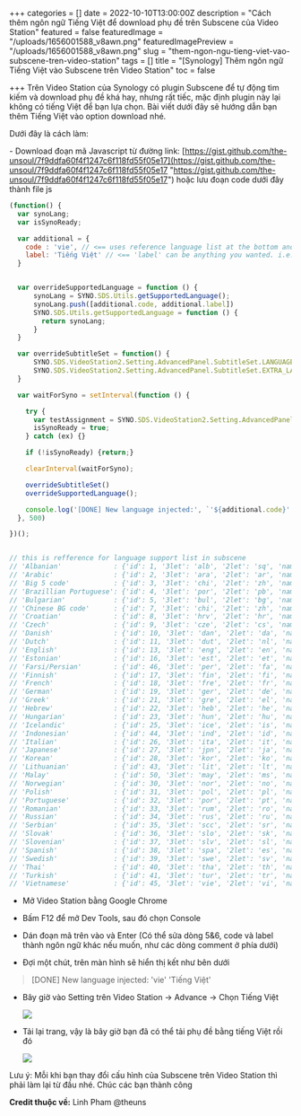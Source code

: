 +++
categories = []
date = 2022-10-10T13:00:00Z
description = "Cách thêm ngôn ngữ Tiếng Việt để download phụ đề trên Subscene của Video Station"
featured = false
featuredImage = "/uploads/1656001588_v8awn.png"
featuredImagePreview = "/uploads/1656001588_v8awn.png"
slug = "them-ngon-ngu-tieng-viet-vao-subscene-tren-video-station"
tags = []
title = "[Synology] Thêm ngôn ngữ Tiếng Việt vào Subscene trên Video Station"
toc = false

+++
Trên Video Station của Synology có plugin Subscene để tự động tìm kiếm và download phụ đề khá hay, nhưng rất tiếc, mặc định plugin này lại không có tiếng Việt để bạn lựa chọn. Bài viết dưới đây sẽ hướng dẫn bạn thêm Tiếng Việt vào option download nhé.

Dưới đây là cách làm:

\- Download đoạn mã Javascript từ đường link: [https://gist.github.com/the-unsoul/7f9ddfa60f4f1247c6f118fd55f05e17](https://gist.github.com/the-unsoul/7f9ddfa60f4f1247c6f118fd55f05e17 "https://gist.github.com/the-unsoul/7f9ddfa60f4f1247c6f118fd55f05e17") hoặc lưu đoạn code dưới đây thành file js

```javascript
(function() {
  var synoLang;
  var isSynoReady;

  var additional = {
    code : 'vie', // <== uses reference language list at the bottom and set the 'code' to the language you wanted
    label: 'Tiếng Việt' // <== 'label' can be anything you wanted. i.e. if set to 'New lang 123' you will see 'New lang 123' in the list
  }


  var overrideSupportedLanguage = function () {
      synoLang = SYNO.SDS.Utils.getSupportedLanguage();
      synoLang.push([additional.code, additional.label])
      SYNO.SDS.Utils.getSupportedLanguage = function () {
        return synoLang;
      }
  }

  var overrideSubtitleSet = function() {
      SYNO.SDS.VideoStation2.Setting.AdvancedPanel.SubtitleSet.LANGUAGE_MAPPING[additional.code] = additional.code;
      SYNO.SDS.VideoStation2.Setting.AdvancedPanel.SubtitleSet.EXTRA_LANGUAGE.push([additional.code, additional.label]);
  }

  var waitForSyno = setInterval(function () {

    try {
      var testAssignment = SYNO.SDS.VideoStation2.Setting.AdvancedPanel;
      isSynoReady = true;
    } catch (ex) {}

    if (!isSynoReady) {return;}

    clearInterval(waitForSyno);

    overrideSubtitleSet()
    overrideSupportedLanguage();

    console.log('[DONE] New language injected:', `'${additional.code}' '${additional.label}'`);
  }, 500)

})();


// this is refference for language support list in subscene
// 'Albanian'             : {'id': 1, '3let': 'alb', '2let': 'sq', 'name': 'Albanian'},
// 'Arabic'               : {'id': 2, '3let': 'ara', '2let': 'ar', 'name': 'Arabic'},
// 'Big 5 code'           : {'id': 3, '3let': 'chi', '2let': 'zh', 'name': 'Chinese'},
// 'Brazillian Portuguese': {'id': 4, '3let': 'por', '2let': 'pb', 'name': 'Brazilian Portuguese'},
// 'Bulgarian'            : {'id': 5, '3let': 'bul', '2let': 'bg', 'name': 'Bulgarian'},
// 'Chinese BG code'      : {'id': 7, '3let': 'chi', '2let': 'zh', 'name': 'Chinese'},
// 'Croatian'             : {'id': 8, '3let': 'hrv', '2let': 'hr', 'name': 'Croatian'},
// 'Czech'                : {'id': 9, '3let': 'cze', '2let': 'cs', 'name': 'Czech'},
// 'Danish'               : {'id': 10, '3let': 'dan', '2let': 'da', 'name': 'Danish'},
// 'Dutch'                : {'id': 11, '3let': 'dut', '2let': 'nl', 'name': 'Dutch'},
// 'English'              : {'id': 13, '3let': 'eng', '2let': 'en', 'name': 'English'},
// 'Estonian'             : {'id': 16, '3let': 'est', '2let': 'et', 'name': 'Estonian'},
// 'Farsi/Persian'        : {'id': 46, '3let': 'per', '2let': 'fa', 'name': 'Persian'},
// 'Finnish'              : {'id': 17, '3let': 'fin', '2let': 'fi', 'name': 'Finnish'},
// 'French'               : {'id': 18, '3let': 'fre', '2let': 'fr', 'name': 'French'},
// 'German'               : {'id': 19, '3let': 'ger', '2let': 'de', 'name': 'German'},
// 'Greek'                : {'id': 21, '3let': 'gre', '2let': 'el', 'name': 'Greek'},
// 'Hebrew'               : {'id': 22, '3let': 'heb', '2let': 'he', 'name': 'Hebrew'},
// 'Hungarian'            : {'id': 23, '3let': 'hun', '2let': 'hu', 'name': 'Hungarian'},
// 'Icelandic'            : {'id': 25, '3let': 'ice', '2let': 'is', 'name': 'Icelandic'},
// 'Indonesian'           : {'id': 44, '3let': 'ind', '2let': 'id', 'name': 'Indonesian'},
// 'Italian'              : {'id': 26, '3let': 'ita', '2let': 'it', 'name': 'Italian'},
// 'Japanese'             : {'id': 27, '3let': 'jpn', '2let': 'ja', 'name': 'Japanese'},
// 'Korean'               : {'id': 28, '3let': 'kor', '2let': 'ko', 'name': 'Korean'},
// 'Lithuanian'           : {'id': 43, '3let': 'lit', '2let': 'lt', 'name': 'Lithuanian'},
// 'Malay'                : {'id': 50, '3let': 'may', '2let': 'ms', 'name': 'Malay'},
// 'Norwegian'            : {'id': 30, '3let': 'nor', '2let': 'no', 'name': 'Norwegian'},
// 'Polish'               : {'id': 31, '3let': 'pol', '2let': 'pl', 'name': 'Polish'},
// 'Portuguese'           : {'id': 32, '3let': 'por', '2let': 'pt', 'name': 'Portuguese'},
// 'Romanian'             : {'id': 33, '3let': 'rum', '2let': 'ro', 'name': 'Romanian'},
// 'Russian'              : {'id': 34, '3let': 'rus', '2let': 'ru', 'name': 'Russian'},
// 'Serbian'              : {'id': 35, '3let': 'scc', '2let': 'sr', 'name': 'Serbian'},
// 'Slovak'               : {'id': 36, '3let': 'slo', '2let': 'sk', 'name': 'Slovak'},
// 'Slovenian'            : {'id': 37, '3let': 'slv', '2let': 'sl', 'name': 'Slovenian'},
// 'Spanish'              : {'id': 38, '3let': 'spa', '2let': 'es', 'name': 'Spanish'},
// 'Swedish'              : {'id': 39, '3let': 'swe', '2let': 'sv', 'name': 'Swedish'},
// 'Thai'                 : {'id': 40, '3let': 'tha', '2let': 'th', 'name': 'Thai'},
// 'Turkish'              : {'id': 41, '3let': 'tur', '2let': 'tr', 'name': 'Turkish'},
// 'Vietnamese'           : {'id': 45, '3let': 'vie', '2let': 'vi', 'name': 'Vietnamese'}
```

* Mở Video Station bằng Google Chrome


* Bấm F12 để mở Dev Tools, sau đó chọn Console


* Dán đoạn mã trên vào và Enter (Có thể sửa dòng 5&6, code và label thành ngôn ngữ khác nếu muốn, như các dòng comment ở phía dưới)
* Đợi một chút, trên màn hình sẽ hiển thị kết như bên dưới

> \[DONE\] New language injected: 'vie' 'Tiếng Việt'

* Bây giờ vào Setting trên Video Station ->  Advance -> Chọn Tiếng Việt

  ![](/uploads/1656001419_tl82i.png)
* Tải lại trang, vậy là bây giờ bạn đã có thể tải phụ đề bằng tiếng Việt rồi đó

  ![](/uploads/1656001588_v8awn.png)

Lưu ý: Mỗi khi bạn thay đổi cấu hình của Subscene trên Video Station thì phải làm lại từ đầu nhé. Chúc các bạn thành công

**Credit thuộc về:** Linh Pham @theuns